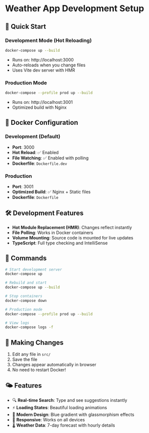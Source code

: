 # Weather App Development Setup

## 🚀 Quick Start

### Development Mode (Hot Reloading)
```bash
docker-compose up --build
```
- Runs on: http://localhost:3000
- Auto-reloads when you change files
- Uses Vite dev server with HMR

### Production Mode
```bash
docker-compose --profile prod up --build
```
- Runs on: http://localhost:3001
- Optimized build with Nginx

## 📁 Docker Configuration

### Development (Default)
- **Port**: 3000
- **Hot Reload**: ✅ Enabled
- **File Watching**: ✅ Enabled with polling
- **Dockerfile**: `Dockerfile.dev`

### Production
- **Port**: 3001 
- **Optimized Build**: ✅ Nginx + Static files
- **Dockerfile**: `Dockerfile`

## 🛠 Development Features

- **Hot Module Replacement (HMR)**: Changes reflect instantly
- **File Polling**: Works in Docker containers
- **Volume Mounting**: Source code is mounted for live updates
- **TypeScript**: Full type checking and IntelliSense

## 🔧 Commands

```bash
# Start development server
docker-compose up

# Rebuild and start
docker-compose up --build

# Stop containers
docker-compose down

# Production mode
docker-compose --profile prod up --build

# View logs
docker-compose logs -f
```

## 📝 Making Changes

1. Edit any file in `src/`
2. Save the file
3. Changes appear automatically in browser
4. No need to restart Docker!

## 🌤️ Features

- 🔍 **Real-time Search**: Type and see suggestions instantly
- ⚡ **Loading States**: Beautiful loading animations
- 🎨 **Modern Design**: Blue gradient with glassmorphism effects
- 📱 **Responsive**: Works on all devices
- 🌡️ **Weather Data**: 7-day forecast with hourly details
